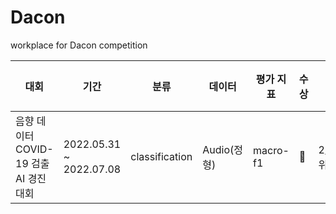 # Dacon
workplace for Dacon competition

|대회|기간|분류|데이터|평가 지표|수상|Rank|결과물|
|---|---|---|----|-------|--|--|---|
|음향 데이터 COVID-19 검출 AI 경진대회|2022.05.31 ~ 2022.07.08|classification|Audio(정형)|macro-f1|👑|2/275(상위 1%)|-|

